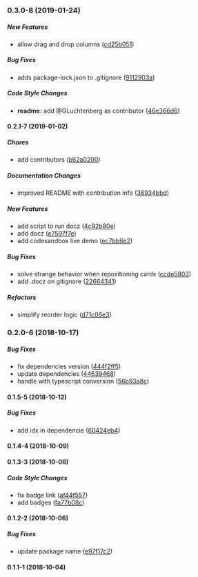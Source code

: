 ### 0.3.0-8 (2019-01-24)

##### New Features

*  allow drag and drop columns ([cd25b051](https://github.com/lucasbesen/react-kanban-dnd/commit/cd25b051626284b0f12491a05cf3a982328f35cb))

##### Bug Fixes

*  adds package-lock.json to .gitignore ([9112903a](https://github.com/lucasbesen/react-kanban-dnd/commit/9112903aa62726c6ad5579f2707f7c40801c35c5))

##### Code Style Changes

* **readme:**  add @GLuchtenberg as contributor ([46e366d6](https://github.com/lucasbesen/react-kanban-dnd/commit/46e366d6cfa0e45469ae681b8c0495305295977d))

#### 0.2.1-7 (2019-01-02)

##### Chores

*  add contributors ([b62a0200](https://github.com/lucasbesen/react-kanban-dnd/commit/b62a02009efafbfd99161d3445dd5522838be7ad))

##### Documentation Changes

*  improved README with contribution info ([38934bbd](https://github.com/lucasbesen/react-kanban-dnd/commit/38934bbd15b7447323a5883f8e73439f1cb285af))

##### New Features

*  add script to run docz ([4c92b80e](https://github.com/lucasbesen/react-kanban-dnd/commit/4c92b80ec4e6ec5fa3145059512e4381633c80b6))
*  add docz ([e7597f7e](https://github.com/lucasbesen/react-kanban-dnd/commit/e7597f7e73849ce26c6a5fffe96646f9b007062f))
*  add codesandbox live demo ([ec7bb6e2](https://github.com/lucasbesen/react-kanban-dnd/commit/ec7bb6e2648acbd73192f0e3b6df9953365d0302))

##### Bug Fixes

*  solve strange behavior when repositioning cards ([ccde5803](https://github.com/lucasbesen/react-kanban-dnd/commit/ccde5803f9c1da1c127d8083132ea49a49272e40))
*  add .docz on gitignore ([22664341](https://github.com/lucasbesen/react-kanban-dnd/commit/2266434117c3976c6e66bd3ce9d91db5b0c0c4cb))

##### Refactors

*  simplify reorder logic ([d71c06e3](https://github.com/lucasbesen/react-kanban-dnd/commit/d71c06e3c773157252400ce1d60bbb6a00f3a221))

### 0.2.0-6 (2018-10-17)

##### Bug Fixes

*  fix dependencies version ([444f2ff5](https://github.com/lucasbesen/react-kanban-dnd/commit/444f2ff53caa048c5f5510649d231f004f02c170))
*  update dependencies ([44639468](https://github.com/lucasbesen/react-kanban-dnd/commit/44639468ae8c10a43c008c52b01a0ffda2b5f103))
*  handle with typescript conversion ([56b93a8c](https://github.com/lucasbesen/react-kanban-dnd/commit/56b93a8cd7e30a94d3fba1891be59446aee096d2))

#### 0.1.5-5 (2018-10-12)

##### Bug Fixes

*  add idx in dependencie ([60424eb4](https://github.com/lucasbesen/react-kanban-dnd/commit/60424eb44d928b7fad1afa8a605bda81afee6d20))

#### 0.1.4-4 (2018-10-09)

#### 0.1.3-3 (2018-10-06)

##### Code Style Changes

*  fix badge link ([af44f557](https://github.com/lucasbesen/react-kanban-dnd/commit/af44f557e45c1590da218f091f5c53066beacfd0))
*  add badges ([fa77b08c](https://github.com/lucasbesen/react-kanban-dnd/commit/fa77b08ce962c17cb1dfdb43e553edd9751843b1))

#### 0.1.2-2 (2018-10-06)

##### Bug Fixes

*  update package name ([e97f17c2](https://github.com/lucasbesen/react-kanban-dnd/commit/e97f17c2e2f1e120c76fedc02228aea86e4e7b17))

#### 0.1.1-1 (2018-10-04)

